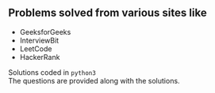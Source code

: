 ## Problems solved from various sites like
- GeeksforGeeks
- InterviewBit
- LeetCode
- HackerRank


Solutions coded in `python3` <br>
The questions are provided along with the solutions. <br>

